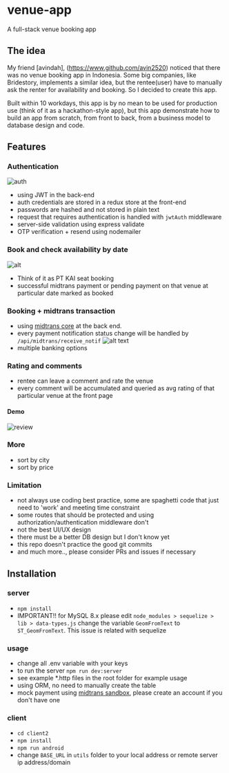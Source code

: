 # venue-app

A full-stack venue booking app

## The idea 
My friend [avindah], (https://www.github.com/avin2520) noticed that there was no venue booking app in Indonesia. Some big companies, like Bridestory, implements a similar idea, but the rentee(user) have to manually ask the renter for availability and booking. So I decided to create this app.

Built within 10 workdays, this app is by no mean to be used for production use (think of it as a hackathon-style app), but this app demonstrate how to build an app from scratch, from front to back, from a business model to database design and code. 

## Features

### Authentication
![auth](docs/auth.png)
- using JWT in the back-end
- auth credentials are stored in a redux store at the front-end
- passwords are hashed and not stored in plain text
- request that requires authentication is handled with `jwtAuth` middleware
- server-side validation using express validate
- OTP verification + resend using nodemailer

### Book and check availability by date
![alt](docs/change-by-date.gif)
- Think of it as PT KAI seat booking
- successful midtrans payment or pending payment on that venue at particular date marked as booked

### Booking + midtrans transaction
- using [midtrans core](https://github.com/Midtrans/midtrans-nodejs-client) at the back end.
- every payment notification status change will be handled by `/api/midtrans/receive_notif`
![alt text](docs/transaction.gif)
-  multiple banking options

### Rating and comments
- rentee can leave a comment and rate the venue
- every comment will be accumulated and queried as avg rating of that particular venue at the front page
#### Demo
![review](docs/review.gif)

### More
- sort by city
- sort by price

### Limitation
- not always use coding best practice, some are spaghetti code that just need to 'work' and meeting time constraint
- some routes that should be protected and using authorization/authentication middleware don't
- not the best UI/UX design
- there must be a better DB design but I don't know yet
- this repo doesn't practice the good git commits
- and much more.., please consider PRs and issues if necessary

## Installation

### server
- `npm install`
- IMPORTANT!! for MySQL 8.x
please edit `node_modules > sequelize > lib > data-types.js` change the variable `GeomFromText` to `ST_GeomFromText`. This issue is related with sequelize


### usage
- change all .env variable with your keys
- to run the server `npm run dev:server`
- see example *.http files in the root folder for example usage
- using ORM, no need to manually create the table
- mock payment using [midtrans sandbox](https://simulator.sandbox.midtrans.com/bni/va/index), please create an account if you don't have one

### client
- `cd client2`
- `npm install`
- `npm run android`
- change `BASE_URL` in `utils` folder to your local address or remote server ip address/domain